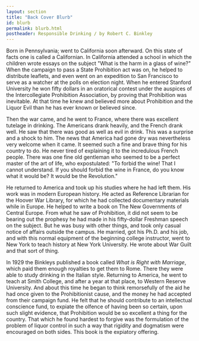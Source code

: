 ```yaml
--- 
layout: section 
title: "Back Cover Blurb"
id: blurb
permalink: blurb.html
postheader: Responsible Drinking / by Robert C. Binkley
---
```


Born in Pennsylvania; went to California soon afterward. On this state of
facts one is called a Californian. In California attended a school in which the
children wrote essays on the subject "What is the harm in a glass of wine?"
When the campaign to pass a State Prohibition act was on, he helped to distribute leaflets, and even went on an expedition to San Francisco to serve as a
watcher at the polls on election night. When he entered Stanford University
he won fifty dollars in an oratorical contest under the auspices of the Intercollegiate Prohibition Association, by proving that Prohibition was inevitable.
At that time he knew and believed more about Prohibition and the Liquor
Evil than he has ever known or believed since.

Then the war came, and he went to France, where there was excellent tutelage
in drinking. The Americans drank heavily, and the French drank well. He
saw that there was good as well as evil in drink. This was a surprise and a shock
to him. The news that America had gone dry was nevertheless very welcome
when it came. It seemed such a fine and brave thing for his country to do. He
never tired of explaining it to the incredulous French people. There was one
fine old gentleman who seemed to be a perfect master of the art of life, who
expostulated: "To forbid the wine! That I cannot understand. If you should
forbid the wine in France, do you know what it would be? It would be the
Revolution."

He returned to America and took up his studies where he had left them. His
work was in modern European history. He acted as Reference Librarian for
the Hoover War Library, for which he had collected documentary materials
while in Europe. He helped to write a book on The New Governments of
Central Europe. From what he saw of Prohibition, it did not seem to be bearing out the prophesy he had made in his fifty-dollar Freshman speech on the
subject. But he was busy with other things, and took only casual notice of
affairs outside the campus. He married, got his Ph.D. and his job, and with
this normal equipment of the beginning college instructor, went to New York
to teach history at New York University. He wrote about War Guilt and that
sort of thing.

In 1929 the Binkleys published a book called *What is Right with Marriage*,
which paid them enough royalties to get them to Rome. There they were able
to study drinking in the Italian style. Returning to America, he went to teach
at Smith College, and after a year at that place, to Western Reserve University.
And about this time he began to think remorsefully of the aid he had once
given to the Prohibitionist cause, and the money he had accepted from their
campaign fund. He felt that he should contribute to an intellectual conscience
fund, to expiate the olfence of having been so certain, upon such slight evidence, that Prohibition would be so excellent a thing for the country. That
which he found hardest to forgive was the formulation of the problem of liquor
control in such a way that rigidity and dogmatism were encouraged on both
sides. This book is the expiatory offering.

